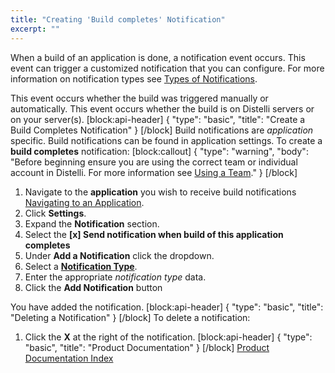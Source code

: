 ```yaml
---
title: "Creating 'Build completes' Notification"
excerpt: ""
---
```

When a build of an application is done, a notification event occurs. This event can trigger a customized notification that you can configure. For more information on notification types see [Types of Notifications](doc:types-of-notifications).

This event occurs whether the build was triggered manually or automatically. This event occurs whether the build is on Distelli servers or on your server(s).
[block:api-header]
{
  "type": "basic",
  "title": "Create a Build Completes Notification"
}
[/block]
Build notifications are *application* specific. Build notifications can be found in application settings. To create a **build completes** notification:
[block:callout]
{
  "type": "warning",
  "body": "Before beginning ensure you are using the correct team or individual account in Distelli. For more information see [Using a Team](doc:using-a-team)."
}
[/block]
1. Navigate to the **application** you wish to receive build notifications [Navigating to an Application](doc:navigating-to-an-application).
2. Click **Settings**.
3. Expand the **Notification** section.
4. Select the **[x] Send notification when build of this application completes**
5. Under **Add a Notification** click the dropdown.
6. Select a **[Notification Type](doc:types-of-notifications)**.
7. Enter the appropriate *notification type* data.
8. Click the **Add Notification** button

You have added the notification.
[block:api-header]
{
  "type": "basic",
  "title": "Deleting a Notification"
}
[/block]
To delete a notification:

1. Click the **X** at the right of the notification.
[block:api-header]
{
  "type": "basic",
  "title": "Product Documentation"
}
[/block]
[Product Documentation Index](doc:product-documentation-index)